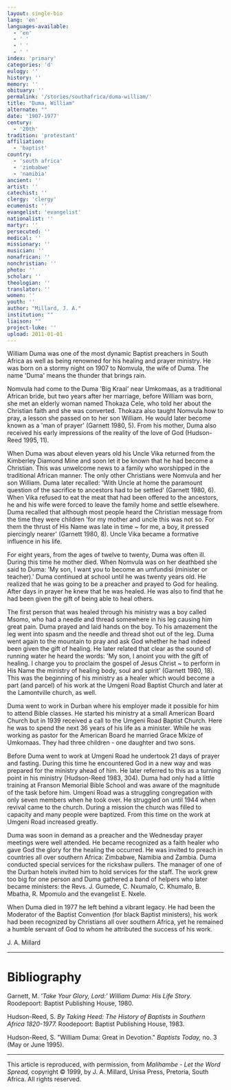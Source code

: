```yaml
---
layout: single-bio
lang: 'en'
languages-available:
  - 'en'
  - ' '
  - ' '
  - ' '
index: 'primary'
categories: 'd'
eulogy: ''
history: ''
memory: ''
obituary: ''
permalink: '/stories/southafrica/duma-william/'
title: "Duma, William"
alternate: ""
date: '1907-1977'
century:
  - '20th'
tradition: 'protestant'
affiliation:
  - 'baptist'
country:
  - 'south africa'
  - 'zimbabwe'
  - 'namibia'
ancient: ''
artist: ''
catechist: ''
clergy: 'clergy'
ecumenist: ''
evangelist: 'evangelist'
nationalist: ''
martyr: ''
persecuted: ''
medical: ''
missionary: ''
musician: ''
nonafrican: ''
nonchristian: ''
photo: ''
scholar: ''
theologian: ''
translator: ''
women: ''
youth: ''
author: "Millard, J. A."
institution: ""
liaison: ""
project-luke: ''
upload: 2011-01-01
---
```




William Duma was one of the most dynamic Baptist preachers in South Africa as well as being renowned for his healing and prayer ministry. He was born on a stormy night on 1907 to Nomvula, the wife of Duma. The name 'Duma' means the thunder that brings rain.

Nomvula had come to the Duma 'Big Kraal' near Umkomaas, as a traditional African bride, but two years after her marriage, before William was born, she met an elderly woman named Thokaza Cele, who told her about the Christian faith and she was converted. Thokaza also taught Nomvula how to pray, a lesson she passed on to her son William. He would later become known as a 'man of prayer' (Garnett 1980, 5). From his mother, Duma also received his early impressions of the reality of the love of God (Hudson-Reed 1995, 11).

When Duma was about eleven years old his Uncle Vika returned from the Kimberley Diamond Mine and soon let it be known that he had become a Christian. This was unwelcome news to a family who worshipped in the traditional African manner. The only other Christians were Nomvula and her son William. Duma later recalled: 'With Uncle at home the paramount question of the sacrifice to ancestors had to be settled' (Garnett 1980, 6). When Vika refused to eat the meat that had been offered to the ancestors, he and his wife were forced to leave the family home and settle elsewhere. Duma recalled that although most people heard the Christian message from the time they were children 'for my mother and uncle this was not so. For them the thrust of His Name was late in time ~ for me, a boy, it pressed piercingly nearer' (Garnett 1980, 8). Uncle Vika became a formative influence in his life.

For eight years, from the ages of twelve to twenty, Duma was often ill. During this time he mother died. When Nomvula was on her deathbed she said to Duma: 'My son, I want you to become an umfundisi (minister or teacher).' Duma continued at school until he was twenty years old. He realized that he was going to be a preacher and prayed to God for healing. After days in prayer he knew that he was healed. He was also to find that he had been given the gift of being able to heal others.

The first person that was healed through his ministry was a boy called Msomo, who had a needle and thread somewhere in his leg causing him great pain. Duma prayed and laid hands on the boy. To his amazement the leg went into spasm and the needle and thread shot out of the leg. Duma went again to the mountain to pray and ask God whether he had indeed been given the gift of healing. He later related that clear as the sound of running water he heard the words: 'My son, I anoint you with the gift of healing. I charge you to proclaim the gospel of Jesus Christ ~ to perform in His Name the ministry of healing body, soul and spirit' (Garnett 1980, 18). This was the beginning of his ministry as a healer which would become a part (and parcel) of his work at the Umgeni Road Baptist Church and later at the Lamontville church, as well.

Duma went to work in Durban where his employer made it possible for him to attend Bible classes. He started his ministry at a small American Board Church but in 1939 received a call to the Umgeni Road Baptist Church. Here he was to spend the next 36 years of his life as a minister. While he was working as pastor for the American Board he married Grace Mkize of Umkomaas. They had three children - one daughter and two sons.

Before Duma went to work at Umgeni Road he undertook 21 days of prayer and fasting. During this time he encountered God in a new way and was prepared for the ministry ahead of him. He later referred to this as a turning point in his ministry (Hudson-Reed 1983, 304). Duma had only had a little training at Franson Memorial Bible School and was aware of the magnitude of the task before him. Umgeni Road was a struggling congregation with only seven members when he took over. He struggled on until 1944 when revival came to the church. During a mission the church was filled to capacity and many people were baptized. From this time on the work at Umgeni Road increased greatly.

Duma was soon in demand as a preacher and the Wednesday prayer meetings were well attended. He became recognized as a faith healer who gave God the glory for the healing the occurred. He was invited to preach in countries all over southern Africa: Zimbabwe, Namibia and Zambia. Duma conducted special services for the rickshaw pullers. The manager of one of the Durban hotels invited him to hold services for the staff. The work grew too big for one person and Duma gathered a band of helpers who later became ministers: the Revs. J. Gumede, C. Nxumalo, C. Khumalo, B. Mbatha, R. Mpomulo and the evangelist E. Nxele.

When Duma died in 1977 he left behind a vibrant legacy. He had been the Moderator of the Baptist Convention (for black Baptist ministers), his work had been recognized by Christians all over southern Africa, yet he remained a humble servant of God to whom he attributed the success of his work.

J. A. Millard

---

# Bibliography

Garnett, M.  *'Take Your Glory, Lord:' William Duma: His Life Story.*  Roodepoort: Baptist Publishing House, 1980.

Hudson-Reed, S.  *By Taking Heed: The History of Baptists in Southern Africa 1820-1977.* Roodepoort: Baptist Publishing House, 1983.

Hudson-Reed, S.  "William Duma: Great in Devotion."  *Baptists Today,* no. 3 (May or June 1995).

---

This article is reproduced, with permission, from *Malihambe - Let the Word Spread,* copyright &copy; 1999, by J. A. Millard, Unisa Press, Pretoria, South Africa.  All rights reserved.
